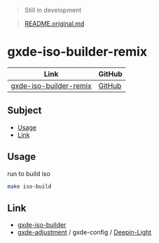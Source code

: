 

> Still in development

> [README.original.md](README.original.md)


# gxde-iso-builder-remix

| Link | GitHub |
| ---- | ------ |
| [gxde-iso-builder-remix](https://samwhelp.github.io/gxde-iso-builder-remix/) | [GitHub](https://github.com/samwhelp/gxde-iso-builder-remix) |




## Subject

* [Usage](#usage)
* [Link](#link)




## Usage

run to build iso

``` sh
make iso-build
```




## Link

* [gxde-iso-builder](https://github.com/GXDE-OS/gxde-iso-builder)
* [gxde-adjustment](https://github.com/samwhelp/gxde-adjustment) / gxde-config / [Deepin-Light](https://github.com/samwhelp/gxde-adjustment/tree/main/prototype/main/gxde-config/locale/en_us/Deepin-Light)
